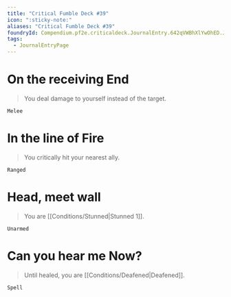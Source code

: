 ```yaml
---
title: "Critical Fumble Deck #39"
icon: ":sticky-note:"
aliases: "Critical Fumble Deck #39"
foundryId: Compendium.pf2e.criticaldeck.JournalEntry.642qVWBhXlYwOhED.JournalEntryPage.klRXj66DUAy1d1V5
tags:
  - JournalEntryPage
---
```

# On the receiving End

> You deal damage to yourself instead of the target.

`Melee`

# In the line of Fire

> You critically hit your nearest ally.

`Ranged`

# Head, meet wall

> You are [[Conditions/Stunned|Stunned 1]].

`Unarmed`

# Can you hear me Now?

> Until healed, you are [[Conditions/Deafened|Deafened]].

`Spell`